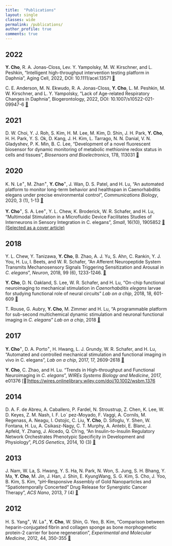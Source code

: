 ```yaml
---
title:  "Publications"
layout: single
classes: wide
permalink: /publications/
author_profile: true
comments: true
---
```


## 2022
__<b>Y. Cho</b>__, R. A. Jonas-Closs, Lev. Y. Yampolsky, M. W. Kirschner, and L. Peshkin, “Intelligent high-throughput intervention testing platform in Daphnia”, Aging Cell, 2022, DOI: 10.1111/acel.13571 [🔗](https://onlinelibrary.wiley.com/doi/10.1111/acel.13571)

C. E. Anderson, M. N. Ekwudo, R. A. Jonas-Closs, __<b>Y. Cho</b>__, L. M. Peshkin, M. W. Kirschner, and L. Y. Yampolsky, “Lack of Age-related Respiratory Changes in Daphnia”, Biogerontology, 2022, DOI: 10.1007/s10522-021-09947-6 [🔗](https://link.springer.com/article/10.1007/s10522-021-09947-6)

## 2021
D. W. Choi, Y. J. Roh, S. Kim, H. M. Lee, M. Kim, D. Shin, J. H. Park, __<b>Y. Cho</b>__, H. H. Park, Y. S. Ok, D. Kang, J. H. Kim, L. Tarrago, N. N. Danial, V. N. Gladyshev, P. K. Min, B. C. Lee, “Development of a novel fluorescent biosensor for dynamic monitoring of metabolic methionine redox status in cells and tissues”, _Biosensors and Bioelectronics_, 178, 113031 [🔗](https://www.sciencedirect.com/science/article/pii/S0956566321000671)

## 2020
K. N. Le<sup>+</sup>, M. Zhan<sup>+</sup>, __Y. Cho__<sup>+</sup>, J. Wan, D. S. Patel, and H. Lu, “An automated platform to monitor long-term behavior and healthspan in Caenorhabditis elegans under precise environmental control”, _Communications Biology_, 2020, 3 (1), 1-13 [🔗](https://www.nature.com/articles/s42003-020-1013-2)
 
__Y. Cho__<sup>+</sup>, S. A. Lee<sup>+</sup>, Y. L. Chew, K. Broderick, W. R. Schafer, and H. Lu, “Multimodal Stimulation in a Microfluidic Device Facilitates Studies of Interneurons in Sensory Integration in C. elegans”, _Small_, 16(10), 1905852 [🔗](https://onlinelibrary.wiley.com/doi/10.1002/smll.201905852) [(Selected as a cover article)](https://onlinelibrary.wiley.com/toc/16136829/2020/16/10)

## 2018
Y. L. Chew, Y. Tanizawa, __Y. Cho__, B. Zhao, A. J. Yu, S. Ahn, C. Rankin, Y. J. You, H. Lu, I. Beets, and W. R. Schafer, “An Afferent Neuropeptide System Transmits Mechanosensory Signals Triggering Sensitization and Arousal in _C. elegans_”, _Neuron_, 2018, 99 (6), 1233-1246. [🔗](https://www.sciencedirect.com/science/article/pii/S0896627318306767)

__Y. Cho__, D. N. Oakland, S. Lee, W. R. Schafer, and H. Lu, “On-chip functional neuroimaging to mechanical stimulation in _Caenorhabditis elegans_ larvae for studying functional role of neural circuits” _Lab on a chip_, 2018, 18, 601-609 [🔗](https://pubs.rsc.org/en/content/articlelanding/2018/lc/c7lc01201b)

T. Rouse, G. Aubry, __Y. Cho__, M. Zimmer and H. Lu, “A programmable platform for sub-second multichemical dynamic stimulation and neuronal functional imaging in _C. elegans_” _Lab on a chip_, 2018 [🔗](https://pubs.rsc.org/en/content/articlelanding/2018/lc/c7lc01116d)

## 2017
__Y. Cho__<sup>+</sup>, D. A. Porto<sup>+</sup>, H. Hwang, L. J. Grundy, W. R. Schafer, and H. Lu, “Automated and controlled mechanical stimulation and functional imaging in vivo in C. elegans”, _Lab on a chip_, 2017, 17, 2609-2618 [🔗](https://pubs.rsc.org/en/content/articlelanding/2017/lc/c7lc00465f)

__Y. Cho__, C. Zhao, and H. Lu. “Trends in High-throughput and Functional Neuroimaging in _C. elegans_”, _WIREs Systems Biology and Medicine_, 2017, e01376 [🔗]https://wires.onlinelibrary.wiley.com/doi/10.1002/wsbm.1376

## 2014
D. A. F. de Abreu, A. Caballero, P. Fardel, N. Stroustrup, Z. Chen, K. Lee, W. D. Keyes, Z. M. Nash, I. F. Lo´ pez-Moyado, F. Vaggi, A. Cornils, M. Regenass, A. Neagu, I. Ostojic, C. Liu, __Y. Cho__, D. Sifoglu, Y. Shen, W. Fontana, H. Lu, A. Csikasz-Nagy, C. T. Murphy, A. Antebi, E. Blanc, J. Apfeld, Y. Zhang, J. Alcedo, Q. Ch’ng, “An Insulin-to-Insulin Regulatory Network Orchestrates Phenotypic Specificity in Development and Physiology”, _PLOS Genetics_, 2014, 10 (3) [🔗](https://journals.plos.org/plosgenetics/article?id=10.1371/journal.pgen.1004225)

## 2013
J. Nam, W. La, S. Hwang, Y. S. Ha, N. Park, N. Won, S. Jung, S. H. Bhang, Y. Ma, __Y. Cho__, M. Jin, J. Han, J. Shin, E. KyungWang, S. G. Kim, S. Cho, J. Yoo, B. Kim, S. Kim, “pH-Responsive Assembly of Gold Nanoparticles and “Spatiotemporally Concerted” Drug Release for Synergistic Cancer Therapy”, _ACS Nano_, 2013, 7 (4) [🔗](https://pubs.acs.org/doi/10.1021/nn400223a)

## 2012
H. S. Yang<sup>+</sup>, W. La<sup>+</sup>, __Y. Cho__, W. Shin, G. Yeo, B. Kim, “Comparison between heparin-conjugated fibrin and collagen sponge as bone morphogenetic protein-2 carrier for bone regeneration”, _Experimental and Molecular Medicine_, 2012, 44, 350-355 [🔗](https://www.nature.com/articles/emm201239)
